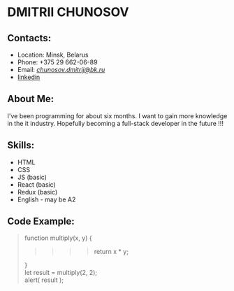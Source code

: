 # DMITRII CHUNOSOV

## Contacts:

- Location: Minsk, Belarus
- Phone: +375 29 662-06-89
- Email: *chunosov.dmitrij@bk.ru*
- [linkedin](https://www.linkedin.com/in/dmitrii-chunosov-b05936212/)

## About Me:

I've been programming for about six months. I want to gain more knowledge in the it industry. Hopefully becoming a full-stack developer in the future !!!

## Skills:

- HTML
- CSS
- JS (basic)
- React (basic)
- Redux (basic)
- English - may be A2

## Code Example:

> function multiply(x, y) {
>
> > > > > return x \* y;
>
> }  
> let result = multiply(2, 2);  
> alert( result );

